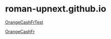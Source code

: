 # roman-upnext.github.io

[OrangeCashFrTest](OrangeCashFrTest://android.com)


[OrangeCashFr](OrangeCashFr://android.com)
